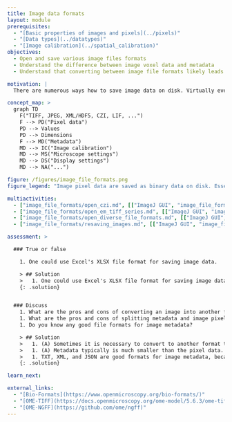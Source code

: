 ```yaml
---
title: Image data formats
layout: module
prerequisites:
  - "[Basic properties of images and pixels](../pixels)"
  - "[Data types](../datatypes)"
  - "[Image calibration](../spatial_calibration)"
objectives:
  - Open and save various image files formats
  - Understand the difference between image voxel data and metadata
  - Understand that converting between image file formats likely leads to loss of information

motivation: |
  There are numerous ways how to save image data on disk. Virtually every microscope vendor has their own file format. It is thus very important to understand how to open those files and inspect their content. Moreover, some software will open only specific image file formats and thus it is sometime necessary to re-save the data. During such image file format conversions information can be lost; it is important to be aware of this and avoid such information loss as much as possible.

concept_map: >
  graph TD
    F("TIFF, JPEG, XML/HDF5, CZI, LIF, ...")
    F --> PD("Pixel data")
    PD --> Values
    PD --> Dimensions
    F --> MD("Metadata")
    MD --> IC("Image calibration")
    MD --> MS("Microscope settings")
    MD --> DS("Display settings")
    MD --> NA("...")

figure: /figures/image_file_formats.png 
figure_legend: "Image pixel data are saved as binary data on disk. Essential metadata is needed to load the binary data into an image array."

multiactivities:
  - ["image_file_formats/open_czi.md", [["ImageJ GUI", "image_file_formats/open_czi_imagejgui.md"],["python BioIO", "image_file_formats/open_czi_bioio.py"]]]
  - ["image_file_formats/open_em_tiff_series.md", [["ImageJ GUI", "image_file_formats/open_em_tiff_series_imagejgui.md"],["python BioIO", "image_file_formats/open_em_tiff_series_bioio.py"]]]
  - ["image_file_formats/open_diverse_file_formats.md", [["ImageJ GUI", "image_file_formats/open_diverse_file_formats_imagejgui.md"],["python BioIO", "image_file_formats/open_diverse_file_formats_bioio.py"]]]
  - ["image_file_formats/resaving_images.md", [["ImageJ GUI", "image_file_formats/resaving_images_imagejgui.md", "markdown"]]]

assessment: >

  ### True or false

    1. One could use Excel's XLSX file format for saving image data.

    > ## Solution
    >   1. One could use Excel's XLSX file format for saving image data. **True**, the matrix of each sheet could represent one image plane and one could use the first sheet to store metadata and the mapping of each sheet (image plane) to the zct coordinates, e.g. `sheet 12  c 2  z 3  t 1`.
    {: .solution}


  ### Discuss
    1. What are the pros and cons of converting an image into another format? 
    1. What are the pros and cons of splitting metadata and image pixel data into separate files?
    1. Do you know any good file formats for image metadata? 

    > ## Solution
    >   1. (A) Sometimes it is necessary to convert to another format to be able to open the image in a specific software. (B) Converting an image to another format typically loose information, e.g. because the file format that you are saving to cannot represent all the metadata of the original image file. Thus, it is in general recommened to keep to original image file. (C) Converting to a file format with good compression may save you considerable disk space.
    >   1. (A) Metadata typically is much smaller than the pixel data. Thus, it can be a good idea to keep metadata in a separate file that can be readily inspected (inspecting the potentially TB sized pixel data files can be tricky). (B) The best file formats for metadata and pixel data can be very different due to the nature of the data, thus splitting can make sense. (C) Having separate files always bares the risk that you loose one of them, e.g. you may forget to copy both to a new folder.  
    >   1. TXT, XML, and JSON are good formats for image metadata, because they are human readable standard formats that can be openend with any text editor.  
    {: .solution}

learn_next:

external_links:
  - "[Bio-Formats](https://www.openmicroscopy.org/bio-formats/)"
  - "[OME-TIFF](https://docs.openmicroscopy.org/ome-model/5.6.3/ome-tiff/)"
  - "[OME-NGFF](https://github.com/ome/ngff)"
---
```

